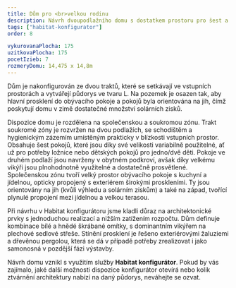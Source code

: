 ```yaml
---
title: Dům pro <br>velkou rodinu
description: Návrh dvoupodlažního domu s dostatkem prostoru pro šest a vícečlennou rodinu. V Habitat konfigurátoru jsme vybrali konstrukčně jednoduché detaily a kombinaci hmot s plochou a sedlovou střechou. Díky použití širokého vikýře má dům při pohledu z exteriéru příjemné měřítko a po vstupu dovnitř svou velikostí příjemně překvapí.
tags: ["habitat-konfigurator"]
order: 8

vykurovanaPlocha: 175
uzitkovaPlocha: 175
pocetIzieb: 7
rozmeryDomu: 14,475 x 14,8m
---
```


Dům je nakonfigurován ze dvou traktů, které se setkávají ve vstupních prostorách a vytvářejí půdorys ve tvaru L. Na pozemek je osazen tak, aby hlavní prosklení do obývacího pokoje a pokojů byla orientována na jih, čímž poskytují domu v zimě dostatečné množství solárních zisků.

Dispozice domu je rozdělena na společenskou a soukromou zónu. Trakt soukromé zóny je rozvržen na dvou podlažích, se schodištěm a hygienickým zázemím umístěným prakticky v blízkosti vstupních prostor. Obsahuje šest pokojů, které jsou díky své velikosti variabilně použitelné, ať už pro potřeby ložnice nebo dětských pokojů pro jedno/dvě děti. Pokoje ve druhém podlaží jsou navrženy v obytném podkroví, avšak díky velkému vikýři jsou plnohodnotně využitelné a dostatečně prosvětlené. Společenskou zónu tvoří velký prostor obývacího pokoje s kuchyní a jídelnou, opticky propojený s exteriérem širokými proskleními. Ty jsou orientovány na jih (kvůli výhledu a solárním ziskům) a také na západ, tvořící plynulé propojení mezi jídelnou a velkou terasou.

Při návrhu v Habitat konfigurátoru jsme kladli důraz na architektonické prvky s jednoduchou realizací a nižším zatížením rozpočtu. Dům definuje kombinace bílé a hnědé škrábané omítky, s dominantním vikýřem na plechové sedlové střeše. Stínění prosklení je řešeno exteriérovými žaluziemi a dřevěnou pergolou, která se dá v případě potřeby zrealizovat i jako samonosná v pozdější fázi výstavby.

Návrh domu vznikl s využitím služby <strong>Habitat konfigurátor</strong>. Pokud by vás zajímalo, jaké další možnosti dispozice konfigurátor otevírá nebo kolik ztvárnění architektury nabízí na daný půdorys, neváhejte se ozvat.